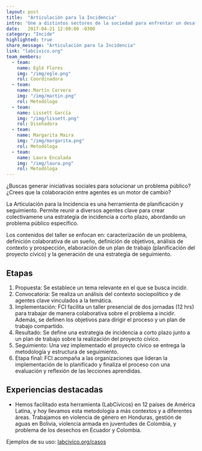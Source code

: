 ```yaml
---
layout: post
title:  "Articulación para la Incidencia"
intro: 'Une a distintos sectores de la sociedad para enfrentar un desafío común desde la acción colectiva.'
date:   2017-04-21 12:00:00 -0300
category: "Incide"
highlighted: true
share_message: "Articulación para la Incidencia"
link: "labcivico.org"
team_members:
  - team:
    name: Eglé Flores
    img: "/img/egle.png"
    rol: Coordinadora
  - team:
    name: Martín Corvera
    img: "/img/martin.png"
    rol: Metodólogo
  - team:
    name: Lissett García
    img: "/img/lissett.png"
    rol: Diseñadora
  - team:
    name: Margarita Maira
    img: "/img/margarita.png"
    rol: Metodóloga
  - team:
    name: Laura Encalada
    img: "/img/laura.png"
    rol: Metodóloga
---
```

¿Buscas generar iniciativas sociales para solucionar un problema público? ¿Crees que la colaboración entre agentes es un motor de cambio?

La Articulación para la Incidencia es una herramienta de planificación y seguimiento. Permite reunir a diversos agentes clave para crear colectivamene una estrategia de incidencia a corto plazo, abordando un problema público específico. 

Los contenidos del taller se enfocan en: caracterización de un problema, definición colaborativa de un sueño, definición de objetivos, análisis de contexto y prospección, elaboración de un plan de trabajo (planificación del proyecto cívico) y la generación de una estrategia de seguimiento.

## Etapas
1. Propuesta: Se establece un tema relevante en el que se busca incidir.
2. Convocatoria: Se realiza un análisis del contexto sociopolítico y de agentes clave vinculados a la temática.
3. Implementación: FCI facilita un taller presencial de dos jornadas (12 hrs) para trabajar de manera colaborativa sobre el problema a incidir. Además, se definen los objetivos para dirigir el proceso y un plan de trabajo compartido.
4. Resultado: Se define una estrategia de incidencia a corto plazo junto a un plan de trabajo sobre la realización del proyecto cívico.
5. Seguimiento: Una vez implementado el proyecto cívico se entrega la metodología y estructura de seguimiento.
6. Etapa final: FCI acompaña a las organizaciones que lideran la implementación de lo planificado y finaliza el proceso con una evaluación y reflexión de las lecciones aprendidas.

## Experiencias destacadas
- Hemos facilitado esta herramienta (LabCívicos) en 12 países de América Latina, y hoy llevamos esta metodología a más contextos y a diferentes áreas. Trabajamos en violencia de género en Honduras, gestión de aguas en Bolivia, violencia armada en juventudes de Colombia, y problema de los desechos en Ecuador y Colombia.


Ejemplos de su uso: [labcivico.org/casos](https://labcivico.org/casos.html)
